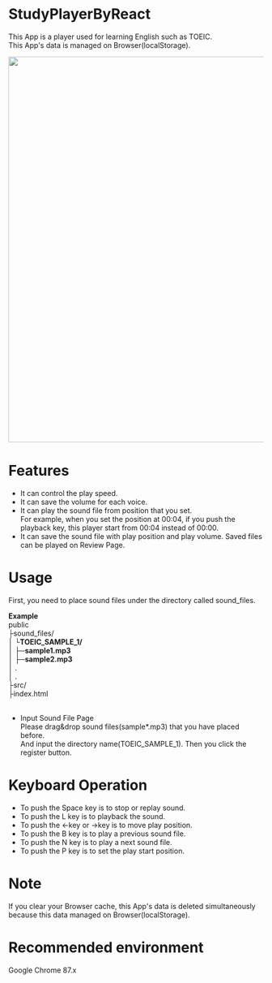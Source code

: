 # StudyPlayerByReact
This App is a player used for learning English such as TOEIC. <br/>
This App's data is managed on Browser(localStorage).

<img src="" width="760px">

# Features

* It can control the play speed.
* It can save the volume for each voice.
* It can play the sound file from position that you set. <br/>
For example, when you set the position at 00:04, if you push the playback key, this player start from 00:04 instead of 00:00.  
* It can save the sound file with play position and play volume. Saved files can be played on Review Page.

# Usage

First, you need to place sound files under the directory called sound_files.

**Example**<br/>
public <br/>
├sound_files/<br/>
│    └**TOEIC_SAMPLE_1/**<br/>
│         ├─**sample1.mp3**<br/>
│         ├─**sample2.mp3**<br/>
│          .<br/>
│          .<br/>
├src/<br/>
├index.html<br/>
<br/>

* Input Sound File Page <br/>
Please drag&drop sound files(sample*.mp3) that you have placed before. <br/>
And input the directory name(TOEIC_SAMPLE_1). Then you click the register button. <br/>

# Keyboard Operation 

* To push the Space key is to stop or replay sound.<br/>
* To push the L key is to playback the sound.<br/>
* To push the ←key or →key is to move play position.<br/>
* To push the B key is to play a previous sound file.<br/>
* To push the N key is to play a next sound file.<br/>
* To push the P key is to set the play start position.<br/>

# Note

If you clear your Browser cache, this App's data is deleted simultaneously because this data managed on Browser(localStorage). 

# Recommended environment

Google Chrome 87.x
